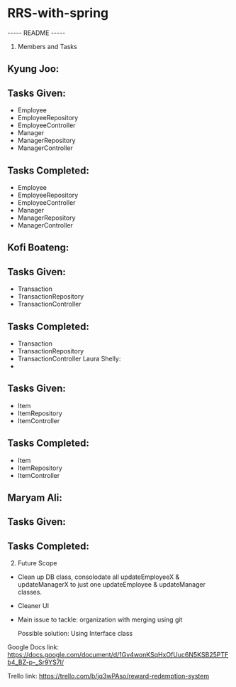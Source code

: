 # RRS-with-spring
----- README -----

1. Members and Tasks

Kyung Joo: 
- 
Tasks Given: 
- 
- Employee
- EmployeeRepository
- EmployeeController
- Manager
- ManagerRepository
- ManagerController

Tasks Completed:
- 
- Employee
- EmployeeRepository
- EmployeeController
- Manager
- ManagerRepository
- ManagerController

Kofi Boateng: 
- 
Tasks Given: 
- 
- Transaction
- TransactionRepository
- TransactionController

Tasks Completed: 
- 
- Transaction
- TransactionRepository
- TransactionController
Laura Shelly: 
- 
Tasks Given:
- 
- Item
- ItemRepository
- ItemController

Tasks Completed:
- 
- Item
- ItemRepository
- ItemController

Maryam Ali: 
- 
Tasks Given:
- 


Tasks Completed:
- 


2. Future Scope

- Clean up DB class, consolodate all updateEmployeeX & updateManagerX to just one updateEmployee & updateManager classes.

- Cleaner UI

- Main issue to tackle: organization with merging using git

  Possible solution: Using Interface class


Google Docs link: https://docs.google.com/document/d/1Gv4wonKSqHxOfUuc6N5KSB25PTFb4_BZ-p-_Sr9YS7I/

Trello link: https://trello.com/b/jq3wPAso/reward-redemption-system

